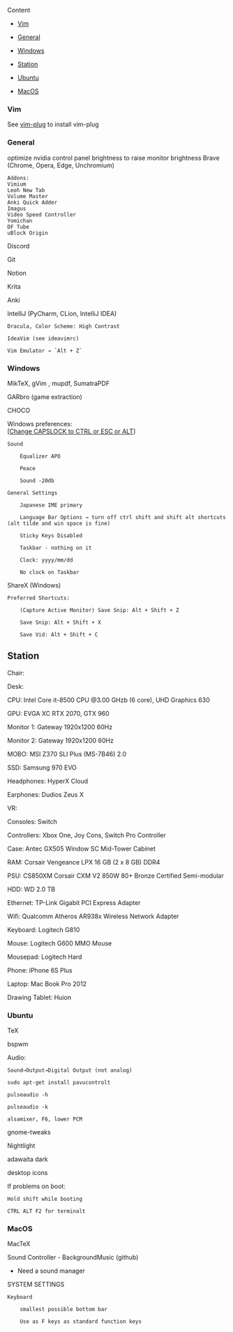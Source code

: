 

Content
-  [Vim](#vim)

-  [General](#general)

-  [Windows](#windows)

-  [Station](#station)

-  [Ubuntu](#ubuntu)

-  [MacOS](#macos)

### Vim

See [vim-plug](https://github.com/junegunn/vim-plug) to install vim-plug


### General  
optimize nvidia control panel brightness to raise monitor brightness
Brave (Chrome, Opera, Edge, Unchromium)

	Addons:
	Vimium
	Leoh New Tab
	Volume Master
	Anki Quick Adder
	Imagus
	Video Speed Controller
	Yomichan
	DF Tube
	uBlock Origin
	
Discord  
  
Git  
  
Notion  
  
Krita  
  
Anki  
  	  	  
IntelliJ (PyCharm, CLion, IntelliJ IDEA)  
  
	Dracula, Color Scheme: High Contrast  
  
	IdeaVim (see ideavimrc)  
  
	Vim Emulator → `Alt + Z`  
  
  
### Windows  
MikTeX, gVim , mupdf, SumatraPDF
  
GARbro (game extraction)  
  
CHOCO  
      
Windows preferences:  
	[[Change CAPSLOCK to CTRL or ESC or ALT](https://www.howtogeek.com/howto/windows-vista/disable-caps-lock-key-in-windows-vista/)]
  
	Sound
	
		Equalizer APO  
		  
		Peace  
		  
		Sound -20db  
  
	General Settings  
  
		Japanese IME primary  
	  
		Language Bar Options → turn off ctrl shift and shift alt shortcuts (alt tilde and win space is fine)  
		  
		Sticky Keys Disabled  
		  
		Taskbar - nothing on it  
		  
		Clock: yyyy/mm/dd  
		  
		No clock on Taskbar  
  
ShareX (Windows)  
  
	Preferred Shortcuts:  
	  
		(Capture Active Monitor) Save Snip: Alt + Shift + Z  
		  
		Save Snip: Alt + Shift + X  
		  
		Save Vid: Alt + Shift + C  
    
  ## Station  
  
Chair:  
  
Desk:  
  
CPU: Intel Core it-8500 CPU @3.00 GHzb (6 core), UHD Graphics 630  
  
GPU: EVGA XC RTX 2070, GTX 960  
  
Monitor 1: Gateway 1920x1200 60Hz  
  
Monitor 2: Gateway 1920x1200 60Hz  
  
MOBO: MSI Z370 SLI Plus (MS-7B46) 2.0  
  
SSD: Samsung 970 EVO  
  
Headphones: HyperX Cloud  
  
Earphones: Dudios Zeus X  
  
VR:  
  
Consoles: Switch  
  
Controllers: Xbox One, Joy Cons, Switch Pro Controller  
  
Case: Antec GX505 Window SC Mid-Tower Cabinet  
  
RAM: Corsair Vengeance LPX 16 GB (2 x 8 GB) DDR4  
  
PSU: CS850XM Corsair CXM V2 850W 80+ Bronze Certified Semi-modular  
  
HDD:  WD 2.0 TB
  
Ethernet: TP-Link Gigabit PCI Express Adapter  
  
Wifi: Qualcomm Atheros AR938x Wireless Network Adapter  
  
Keyboard: Logitech G810  
  
Mouse: Logitech G600 MMO Mouse  
  
Mousepad: Logitech Hard  
  
Phone: iPhone 6S Plus  
  
Laptop: Mac Book Pro 2012  
  
Drawing Tablet: Huion
  
### Ubuntu  
TeX
  
bspwm  
  
Audio:  
  
	Sound→Output→Digital Output (not analog)  
	  
	sudo apt-get install pavucontrolt  
	  
	pulseaudio -h  
	  
	pulseaudio -k  
  
	alsamixer, F6, lower PCM  
  
gnome-tweaks
  
Nightlight  
  
adawaita dark  
  
desktop icons  
  
If problems on boot:  
  
	Hold shift while booting  
	  
	CTRL ALT F2 for terminalt  
  

  
### MacOS  
MacTeX
  
Sound Controller  - BackgroundMusic (github)  
  
- Need a sound manager  
  
SYSTEM SETTINGS  
  
	Keyboard  
	  
		smallest possible bottom bar  
		  
		Use as F keys as standard function keys  
  

